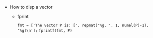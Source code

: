+ How to disp a vector
  + fprint

    `fmt = ['The vector P is: [', repmat('%g, ', 1, numel(P)-1), '%g]\n'];`
    `fprintf(fmt, P)`
